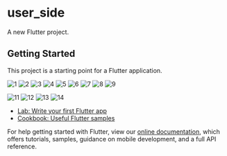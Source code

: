 # user_side

A new Flutter project.

## Getting Started

This project is a starting point for a Flutter application.


![1](https://user-images.githubusercontent.com/83106725/130953938-d9b94b92-cd04-49f1-b391-c681feb64efb.png)
![2](https://user-images.githubusercontent.com/83106725/130953940-7b9efa5b-a675-4777-afe5-874fcca131ee.png)
![3](https://user-images.githubusercontent.com/83106725/130953943-891a5572-a21f-4d25-b459-ad17a4fa8cf9.png)
![4](https://user-images.githubusercontent.com/83106725/130953945-cf5df0b7-94e0-47ca-8604-4cb6117036e3.png)
![5](https://user-images.githubusercontent.com/83106725/130953947-e81c0e92-c414-4eb0-b0dc-717a3d753c6c.png)
![6](https://user-images.githubusercontent.com/83106725/130953949-ae1bc608-dbda-4f59-8898-f607d7797de0.png)
![7](https://user-images.githubusercontent.com/83106725/130953951-4120bb13-e888-44fd-9774-1f03caa3b4b3.png)
![8](https://user-images.githubusercontent.com/83106725/130953957-3a53a650-091a-489d-9cdf-75039af375cd.png)
![9](https://user-images.githubusercontent.com/83106725/130953959-90e581b1-6c7a-42f4-a1e0-cec280889f15.png)

![11](https://user-images.githubusercontent.com/83106725/130953965-8e246051-43d2-40e0-acd4-b2afe680fb0c.png)
![12](https://user-images.githubusercontent.com/83106725/130953967-52ce9d0c-2a61-4033-9665-85892a362d01.png)
![13](https://user-images.githubusercontent.com/83106725/130953970-a515c782-f9a4-4e3e-b9fc-af6b5e947b9e.png)
![14](https://user-images.githubusercontent.com/83106725/130953929-a7ba82f6-2414-4fe5-8148-635b8d8d6aa6.png)

- [Lab: Write your first Flutter app](https://flutter.dev/docs/get-started/codelab)
- [Cookbook: Useful Flutter samples](https://flutter.dev/docs/cookbook)

For help getting started with Flutter, view our
[online documentation](https://flutter.dev/docs), which offers tutorials,
samples, guidance on mobile development, and a full API reference.
